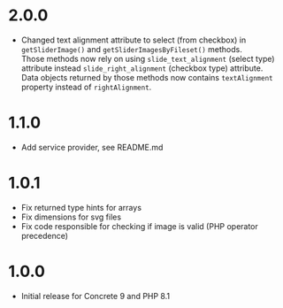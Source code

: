 # 2.0.0
- Changed text alignment attribute to select (from checkbox) in `getSliderImage()` and `getSliderImagesByFileset()` methods.  
  Those methods now rely on using `slide_text_alignment` (select type) attribute instead `slide_right_alignment` (checkbox type) attribute.  
  Data objects returned by those methods now contains `textAlignment` property instead of `rightAlignment`.

# 1.1.0
- Add service provider, see README.md

# 1.0.1
- Fix returned type hints for arrays
- Fix dimensions for svg files
- Fix code responsible for checking if image is valid (PHP operator precedence)

# 1.0.0
- Initial release for Concrete 9 and PHP 8.1

